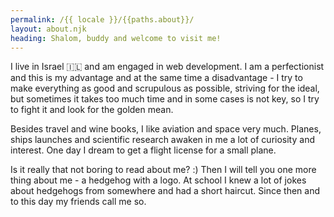 ```yaml
---
permalink: /{{ locale }}/{{paths.about}}/
layout: about.njk
heading: Shalom, buddy and welcome to visit me!
---
```


I live in Israel 🇮🇱 and am engaged in web development. I am a perfectionist and this is my advantage and at the same time a disadvantage - I try to make everything as good and scrupulous as possible, striving for the ideal, but sometimes it takes too much time and in some cases is not key, so I try to fight it and look for the golden mean.

Besides travel and wine books, I like aviation and space very much. Planes, ships launches and scientific research awaken in me a lot of curiosity and interest. One day I dream to get a flight license for a small plane.

Is it really that not boring to read about me? :) Then I will tell you one more thing about me - a hedgehog with a logo. At school I knew a lot of jokes about hedgehogs from somewhere and had a short haircut. Since then and to this day my friends call me so.
